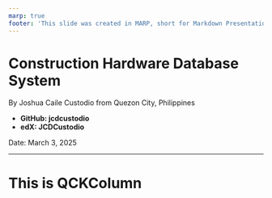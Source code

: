 ```yaml
---
marp: true
footer: 'This slide was created in MARP, short for Markdown Presentation Ecosystem.'
---
```

# Construction Hardware Database System
By Joshua Caile Custodio from Quezon City, Philippines
+ **GitHub: jcdcustodio**
+ **edX: JCDCustodio**

Date: March 3, 2025


---
# This is QCKColumn